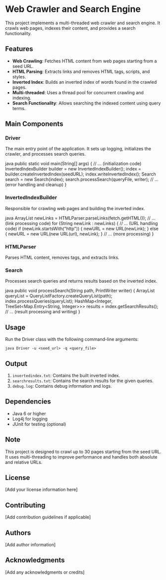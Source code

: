 # Web Crawler and Search Engine

This project implements a multi-threaded web crawler and search engine. It crawls web pages, indexes their content, and provides a search functionality.

## Features

- **Web Crawling**: Fetches HTML content from web pages starting from a seed URL.
- **HTML Parsing**: Extracts links and removes HTML tags, scripts, and styles.
- **Inverted Index**: Builds an inverted index of words found in the crawled pages.
- **Multi-threaded**: Uses a thread pool for concurrent crawling and indexing.
- **Search Functionality**: Allows searching the indexed content using query terms.

## Main Components

### Driver

The main entry point of the application. It sets up logging, initializes the crawler, and processes search queries.

java
public static void main(String[] args) {
// ... (initialization code)
InvertedIndexBuilder builder = new InvertedIndexBuilder();
index = builder.createInvertedIndex(seedURL);
index.writeInvertedIndex();
Search search = new Search(index);
search.processSearch(queryFile, writer);
// ... (error handling and cleanup)
}

### InvertedIndexBuilder

Responsible for crawling web pages and building the inverted index.

java
ArrayList<String> newLinks = HTMLParser.parseLinks(fetch.getHTML());
// ... (link processing code)
for (String newLink : newLinks) {
// ... (URL handling code)
if (newLink.startsWith("http")) {
newURL = new URL(newLink);
} else {
newURL = new URL(new URL(url), newLink);
}
// ... (more processing)
}


### HTMLParser

Parses HTML content, removes tags, and extracts links.

### Search

Processes search queries and returns results based on the inverted index.

java
public void processSearch(String path, PrintWriter writer) {
ArrayList<String> queryList = QueryListFactory.createQueryList(path);
index.processQueries(queryList);
HashMap<Integer, TreeSet<Map.Entry<String, Integer>>> results = index.getSearchResults();
// ... (result processing and writing)
}

## Usage

Run the Driver class with the following command-line arguments:

```
java Driver -u <seed_url> -q <query_file>
```

## Output

1. `invertedindex.txt`: Contains the built inverted index.
2. `searchresults.txt`: Contains the search results for the given queries.
3. `debug.log`: Contains debug information and logs.

## Dependencies

- Java 6 or higher
- Log4j for logging
- JUnit for testing (optional)

## Note

This project is designed to crawl up to 30 pages starting from the seed URL. It uses multi-threading to improve performance and handles both absolute and relative URLs.

## License

[Add your license information here]

## Contributing

[Add contribution guidelines if applicable]

## Authors

[Add author information]

## Acknowledgments

[Add any acknowledgments or credits]
